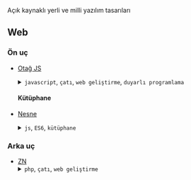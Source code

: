 Açık kaynaklı yerli ve milli yazılım tasarıları

## Web

### Ön uç

- [Otağ JS](https://github.com/ilgilenio/Otag)

  <details>
    <summary>
        <code>javascript</code>, <code>çatı</code>, <code>web geliştirme</code>, <code>duyarlı programlama</code>
    </summary>
    <br>
    <img width='150' alt='Otağ Logo' src='https://ilgilenio.github.io/Otag/img/otag.svg'>
    <hr>
    <b>Açıklama:</b>
    <a>
    Değişen ve gelişen günümüz teknolojisine layık Hızlı, Yalın, Yenilikçi “Web uygulamaları” geliştirmek amacıyla ortaya çıkmış JavaScript çatı çalışmasıdır.</a>
    <br>
    <b>Lisans:</b> MIT
    <div>
         <img width='300' alt='Otağ Devingen' src='https://scontent-sea1-1.cdninstagram.com/vp/5e0257046c9a7b5cf6bcafe49d52d2b5/5B79C03B/t51.2885-15/e35/29714991_184725532250615_4003489890212773888_n.jpg?se=7&ig_cache_key=MTc0OTU0MzYzNDIwODEyNTQ4NQ%3D%3D.2'/>
         <img width='300' alt='Otağ Disk' src='https://scontent-sea1-1.cdninstagram.com/vp/5cb577f622ab400529bc66f81c60eab1/5B623AA2/t51.2885-15/e35/29415927_315282025666166_8388977229748502528_n.jpg?se=7&ig_cache_key=MTc0NDQ0MzM4MDk0NTM2NTA2NA%3D%3D.2'/>
    </div>
    <hr>
  </details>
  
  #### Kütüphane

- [Nesne](https://github.com/ilgilenio/Nesne)
  <details>
    <summary>
        <code>js</code>, <code>ES6</code>, <code>kütüphane</code>
    </summary>
  </details>

### Arka uç

- [ZN](https://github.com/znframework)
  <details>
    <summary>
        <code>php</code>, <code>çatı</code>, <code>web geliştirme</code>
    </summary>
  </details>
